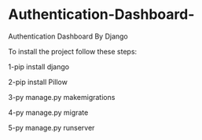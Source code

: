 # Authentication-Dashboard-
Authentication Dashboard By Django


To install the project follow these steps:

1-pip install django

2-pip install Pillow

3-py manage.py makemigrations

4-py manage.py migrate  

5-py manage.py runserver







